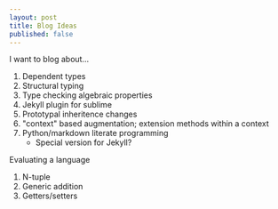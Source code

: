 ```yaml
---
layout: post
title: Blog Ideas
published: false
---
```


I want to blog about...

1. Dependent types
1. Structural typing
1. Type checking algebraic properties
1. Jekyll plugin for sublime
1. Prototypal inheritence changes
1. "context" based augmentation; extension methods within a context
1. Python/markdown literate programming
    * Special version for Jekyll?

Evaluating a language

1. N-tuple
1. Generic addition
1. Getters/setters